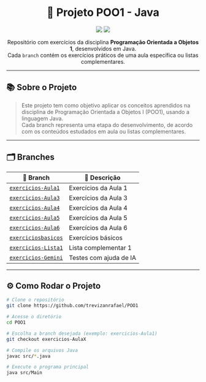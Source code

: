 <h1 align="center">🧠 Projeto POO1 - Java</h1>

<p align="center">
  <img src="https://img.shields.io/badge/Java-POO1-red?style=for-the-badge&logo=java" />
  <img src="https://img.shields.io/badge/Progresso-Aulas📚-blueviolet?style=for-the-badge" />
</p>

<p align="center">
  Repositório com exercícios da disciplina <strong>Programação Orientada a Objetos 1</strong>, desenvolvidos em Java. <br/>
  Cada <code>branch</code> contém os exercícios práticos de uma aula específica ou listas complementares.
</p>

---

## 📚 Sobre o Projeto

> Este projeto tem como objetivo aplicar os conceitos aprendidos na disciplina de Programação Orientada a Objetos I (POO1), usando a linguagem Java.  
> Cada branch representa uma etapa do desenvolvimento, de acordo com os conteúdos estudados em aula ou listas complementares.

---

## 🗂️ Branches

<div align="center">

| 🔀 Branch | 📌 Descrição |
|----------|--------------|
| [`exercicios-Aula1`](https://github.com/trevizanrafael/POO1/tree/exercicios-Aula1) | Exercícios da Aula 1 |
| [`exercicios-Aula3`](https://github.com/trevizanrafael/POO1/tree/exercicios-Aula3) | Exercícios da Aula 3 |
| [`exercicios-Aula4`](https://github.com/trevizanrafael/POO1/tree/exercicios-Aula4) | Exercícios da Aula 4 |
| [`exercicios-Aula5`](https://github.com/trevizanrafael/POO1/tree/exercicios-Aula5) | Exercícios da Aula 5 |
| [`exercicios-Aula6`](https://github.com/trevizanrafael/POO1/tree/exercicios-Aula6) | Exercícios da Aula 6 |
| [`exerciciosbasicos`](https://github.com/trevizanrafael/POO1/tree/exerciciosbasicos) | Exercícios básicos |
| [`exercicios-Lista1`](https://github.com/trevizanrafael/POO1/tree/exercicios-Lista1) | Lista complementar 1 |
| [`exercicios-Gemini`](https://github.com/trevizanrafael/POO1/tree/exercicios-Gemini) | Testes com ajuda de IA |

</div>

---

## ⚙️ Como Rodar o Projeto

```bash
# Clone o repositório
git clone https://github.com/trevizanrafael/POO1

# Acesse o diretório
cd POO1

# Escolha a branch desejada (exemplo: exercicios-Aula1)
git checkout exercicios-AulaX

# Compile os arquivos Java
javac src/*.java

# Execute o programa principal
java src/Main
